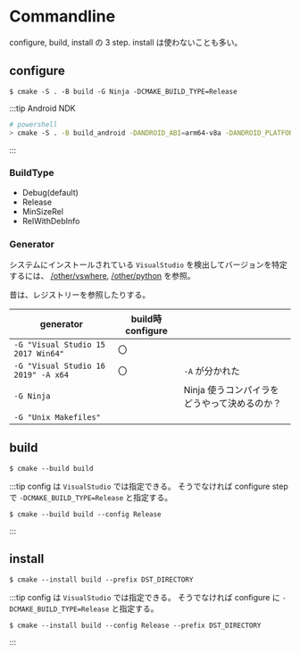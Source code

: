 # Commandline

configure, build, install の 3 step. install は使わないことも多い。

## configure

```
$ cmake -S . -B build -G Ninja -DCMAKE_BUILD_TYPE=Release
```

:::tip Android NDK

```sh
# powershell
> cmake -S . -B build_android -DANDROID_ABI=arm64-v8a -DANDROID_PLATFORM=android-30 -DANDROID_NDK="${env:ANDROID_HOME}\ndk\29.0.13113456" -DCMAKE_TOOLCHAIN_FILE="${env:ANDROID_HOME}\ndk\29.0.13113456/build/cmake/android.toolchain.cmake" -G Ninja -DPLATFORM=android -DCMAKE_BUILD_TYPE=Debug
```

:::

### BuildType

- Debug(default)
- Release
- MinSizeRel
- RelWithDebInfo

### Generator

システムにインストールされている `VisualStudio` を検出してバージョンを特定するには、
[/other/vswhere](/docs/other/vswhere), [/other/python](/docs/other/python) を参照。

昔は、レジストリーを参照したりする。

| generator                           | build時configure |                                              |
| ----------------------------------- | ---------------- | -------------------------------------------- |
| `-G "Visual Studio 15 2017 Win64"`  | 〇               |                                              |
| `-G "Visual Studio 16 2019" -A x64` | 〇               | `-A` が分かれた                              |
| `-G Ninja`                          |                  | Ninja 使うコンパイラをどうやって決めるのか？ |
| `-G "Unix Makefiles"`               |                  |                                              |

## build

```
$ cmake --build build
```

:::tip config は `VisualStudio` では指定できる。
そうでなければ configure step で `-DCMAKE_BUILD_TYPE=Release` と指定する。

```
$ cmake --build build --config Release
```

:::

## install

```
$ cmake --install build --prefix DST_DIRECTORY
```

:::tip config は `VisualStudio` では指定できる。
そうでなければ configure に `-DCMAKE_BUILD_TYPE=Release` と指定する。

```
$ cmake --install build --config Release --prefix DST_DIRECTORY
```
:::

